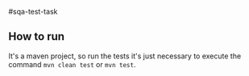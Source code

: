 #sqa-test-task

## How to run
It's a maven project, so run the tests it's just necessary to execute the command
`mvn clean test` or `mvn test`.